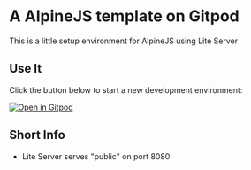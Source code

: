 # A AlpineJS template on Gitpod

This is a little setup environment for AlpineJS using Lite Server

## Use It

Click the button below to start a new development environment:

[![Open in Gitpod](https://gitpod.io/button/open-in-gitpod.svg)](https://gitpod.io/#https://github.com/Eetezadi/AlpineJS)

## Short Info
 * Lite Server serves "public" on port 8080